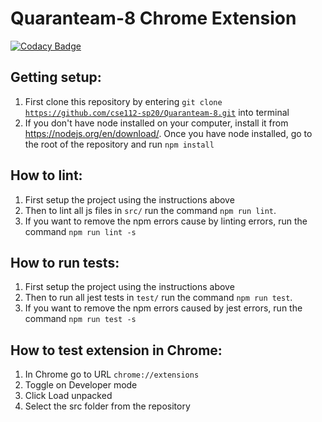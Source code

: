 # Quaranteam-8 Chrome Extension

[![Codacy Badge](https://api.codacy.com/project/badge/Grade/51650db78a83488fb09833303e5fb272)](https://app.codacy.com/gh/cse112-sp20/Quaranteam-8?utm_source=github.com&utm_medium=referral&utm_content=cse112-sp20/Quaranteam-8&utm_campaign=Badge_Grade_Dashboard)

## Getting setup:

1. First clone this repository by entering <code>git clone https://github.com/cse112-sp20/Quaranteam-8.git</code> into terminal
2. If you don't have node installed on your computer, install it from https://nodejs.org/en/download/. Once you have node installed, go to the root of the repository and run <code>npm install</code>

## How to lint:

1. First setup the project using the instructions above
2. Then to lint all js files in <code>src/</code> run the command <code>npm run lint</code>. 
3. If you want to remove the npm errors cause by linting errors, run the command <code>npm run lint -s</code>

## How to run tests:

1. First setup the project using the instructions above
2. Then to run all jest tests in <code>test/</code> run the command <code>npm run test</code>. 
3. If you want to remove the npm errors caused by jest errors, run the command <code>npm run test -s</code>

## How to test extension in Chrome:

1. In Chrome go to URL <code>chrome://extensions</code>
2. Toggle on Developer mode
3. Click Load unpacked
4. Select the src folder from the repository
